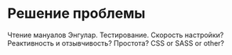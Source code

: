 # Решение проблемы 

Чтение мануалов Энгулар.
Тестирование.
Скорость настройки?
Реактивность и отзывчивость?
Простота?
CSS or SASS or other?
